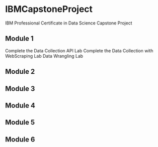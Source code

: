 # IBMCapstoneProject
IBM Professional Certificate in Data Science Capstone Project
## Module 1
Complete the Data Collection API Lab
Complete the Data Collection with WebScraping Lab
Data Wrangling Lab
## Module 2
## Module 3
## Module 4
## Module 5
## Module 6

